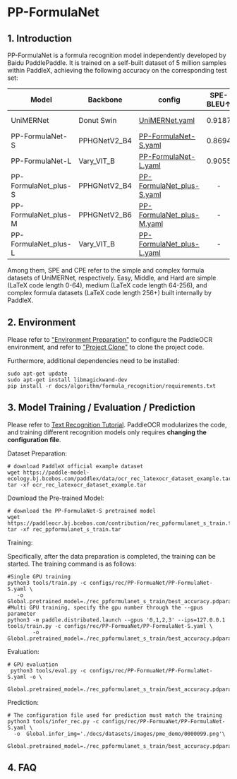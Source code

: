 # PP-FormulaNet

## 1. Introduction


PP-FormulaNet is a formula recognition model independently developed by Baidu PaddlePaddle. It is trained on a self-built dataset of 5 million samples within PaddleX, achieving the following accuracy on the corresponding test set:

| Model           | Backbone       | config                                                  |SPE-<br/>BLEU↑ | CPE-<br/>BLEU↑  | Easy-<br/>BLEU↑ | Middle-<br/>BLEU↑ | Hard-<br/>BLEU↑| Avg-<br/>BLEU↑  | Download link |
|-----------|--------|---------------------------------------------------|:--------------:|:-----------------:|:----------:|:----------------:|:---------:|:-----------------:|:--------------:|
| UniMERNet | Donut Swin | [UniMERNet.yaml](../../../configs/rec/UniMERNet.yaml) |     0.9187  |    0.9252       | 0.8658  |    0.8228   | 0.7740 |     0.8613        |[trained model](https://paddleocr.bj.bcebos.com/contribution/rec_unimernet_train.tar)|
| PP-FormulaNet-S | PPHGNetV2_B4 | [PP-FormulaNet-S.yaml](../../../configs/rec/PP-FormuaNet/PP-FormulaNet-S.yaml) |    0.8694   |    0.8071       | 0.9294  |    0.9112    | 0.8391 |    0.8712       |[trained model](https://paddleocr.bj.bcebos.com/contribution/rec_ppformulanet_s_train.tar)|
| PP-FormulaNet-L | Vary_VIT_B | [PP-FormulaNet-L.yaml](../../../configs/rec/PP-FormuaNet/PP-FormulaNet-L.yaml) |     0.9055   |     0.9206       | 0.9392  |     0.9273    | 0.9141 |     0.9213         |[trained model](https://paddleocr.bj.bcebos.com/contribution/rec_ppformulanet_l_train.tar )|
| PP-FormulaNet_plus-S | PPHGNetV2_B4 | [PP-FormulaNet_plus-S.yaml](../../../configs/rec/PP-FormuaNet/PP-FormulaNet_plus-S.yaml) |     -   |     -       | -  |     -    | - |     -         |[trained model](https://paddleocr.bj.bcebos.com/contribution/rec_ppformulanet_plus_s_train.tar )|
| PP-FormulaNet_plus-M | PPHGNetV2_B6 | [PP-FormulaNet_plus-M.yaml](../../../configs/rec/PP-FormuaNet/PP-FormulaNet_plus-M.yaml) |     -   |     -       | -  |     -    | - |     -         |[trained model](https://paddleocr.bj.bcebos.com/contribution/rec_ppformulanet_plus_m_train.tar )|
| PP-FormulaNet_plus-L | Vary_VIT_B | [PP-FormulaNet_plus-L.yaml](../../../configs/rec/PP-FormuaNet/PP-FormulaNet_plus-L.yaml) |     -   |     -       | -  |     -    | - |     -         |[trained model](https://paddleocr.bj.bcebos.com/contribution/rec_ppformulanet_plus_l_train.tar )|

Among them, SPE and CPE refer to the simple and complex formula datasets of UniMERNet, respectively. Easy, Middle, and Hard are simple (LaTeX code length 0-64), medium (LaTeX code length 64-256), and complex formula datasets (LaTeX code length 256+) built internally by PaddleX.


## 2. Environment
Please refer to ["Environment Preparation"](../../ppocr/environment.en.md) to configure the PaddleOCR environment, and refer to ["Project Clone"](../../ppocr/blog/clone.en.md) to clone the project code.

Furthermore, additional dependencies need to be installed:
```shell
sudo apt-get update
sudo apt-get install libmagickwand-dev
pip install -r docs/algorithm/formula_recognition/requirements.txt
```

## 3. Model Training / Evaluation / Prediction

Please refer to [Text Recognition Tutorial](../../ppocr/model_train/recognition.en.md). PaddleOCR modularizes the code, and training different recognition models only requires **changing the configuration file**.


Dataset Preparation:

```shell
# download PaddleX official example dataset
wget https://paddle-model-ecology.bj.bcebos.com/paddlex/data/ocr_rec_latexocr_dataset_example.tar
tar -xf ocr_rec_latexocr_dataset_example.tar
```

Download the Pre-trained Model:

```shell
# download the PP-FormulaNet-S pretrained model
wget https://paddleocr.bj.bcebos.com/contribution/rec_ppformulanet_s_train.tar 
tar -xf rec_ppformulanet_s_train.tar
```

Training:

Specifically, after the data preparation is completed, the training can be started. The training command is as follows:

```shell
#Single GPU training 
python3 tools/train.py -c configs/rec/PP-FormuaNet/PP-FormulaNet-S.yaml \
   -o Global.pretrained_model=./rec_ppformulanet_s_train/best_accuracy.pdparams
#Multi GPU training, specify the gpu number through the --gpus parameter
python3 -m paddle.distributed.launch --gpus '0,1,2,3' --ips=127.0.0.1   tools/train.py -c configs/rec/PP-FormuaNet/PP-FormulaNet-S.yaml \
        -o Global.pretrained_model=./rec_ppformulanet_s_train/best_accuracy.pdparams
```

Evaluation:

```shell
# GPU evaluation
 python3 tools/eval.py -c configs/rec/PP-FormuaNet/PP-FormulaNet-S.yaml -o \
 Global.pretrained_model=./rec_ppformulanet_s_train/best_accuracy.pdparams
```

Prediction:

```shell
# The configuration file used for prediction must match the training
python3 tools/infer_rec.py -c configs/rec/PP-FormuaNet/PP-FormulaNet-S.yaml \
  -o  Global.infer_img='./docs/datasets/images/pme_demo/0000099.png'\
   Global.pretrained_model=./rec_ppformulanet_s_train/best_accuracy.pdparams
```

## 4. FAQ
